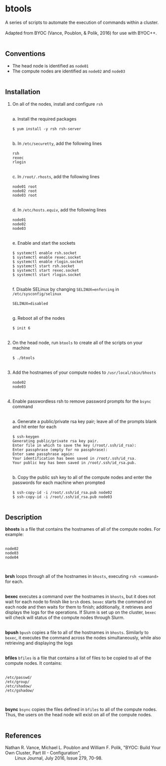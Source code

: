 # btools  
A series of scripts to automate the execution of commands within a cluster.</br></br>
Adapted from BYOC (Vance, Poublon, & Polik, 2016) for use with BYOC++.
</br></br>

## Conventions
* The head node is identified as `node01`
* The compute nodes are identified as `node02` and `node03`</br></br>

## Installation
1. On all of the nodes, install and configure `rsh`</br></br>

   a. Install the required packages</br></br>
      `$ yum install -y rsh rsh-server`</br></br>

   b. In `/etc/securetty`, add the following lines</br></br>
      `rsh`</br>
      `rexec`</br>
      `rlogin`</br></br>

   c. In `/root/.rhosts`, add the following lines</br></br>
      `node01 root`</br>
      `node02 root`</br>
      `node03 root`</br></br>

   d. In `/etc/hosts.equiv`, add the following lines</br></br>
      `node01`</br>
      `node02`</br>
      `node03`</br></br>

   e. Enable and start the sockets</br></br>
      `$ systemctl enable rsh.socket`</br>
      `$ systemctl enable rexec.socket`</br>
      `$ systemctl enable rlogin.socket`</br>
      `$ systemctl start rsh.socket`</br>
      `$ systemctl start rexec.socket`</br>
      `$ systemctl start rlogin.socket`</br></br>

   f. Disable SELinux by changing `SELINUX=enforcing` in `/etc/sysconfig/selinux`</br></br>
      `SELINUX=disabled`</br></br>
      
   g. Reboot all of the nodes</br></br>
      `$ init 6`</br></br>

2. On the head node, run `btools` to create all of the scripts on your machine</br></br>
   `$ ./btools`</br></br>

3. Add the hostnames of your compute nodes to `/usr/local/sbin/bhosts`</br></br>
   `node02`</br>
   `node03`</br></br>

4. Enable passwordless rsh to remove password prompts for the `bsync` command</br></br>

   a. Generate a public/private rsa key pair; leave all of the prompts blank and hit enter for each</br></br>
      `$ ssh-keygen`</br>
      `Generating public/private rsa key pair.`</br>
      `Enter file in which to save the key (/root/.ssh/id_rsa):`</br>
      `Enter passphrase (empty for no passphrase):`</br>
      `Enter same passphrase again:`</br>
      `Your identification has been saved in /root/.ssh/id_rsa.`</br>
      `Your public key has been saved in /root/.ssh/id_rsa.pub.`</br></br>

   b. Copy the public ssh key to all of the compute nodes and enter the passwords for each machine when prompted</br></br>
      `$ ssh-copy-id -i /root/.ssh/id_rsa.pub node02`</br>
      `$ ssh-copy-id -i /root/.ssh/id_rsa.pub node03`</br></br>
   
## Description
**bhosts** is a file that contains the hostnames of all of the compute nodes. For example:</br></br>
```
node02
node03
node04
```
</br>

**brsh** loops through all of the hostnames in `bhosts`, executing `rsh <command>` for each.
</br></br>

**bexec** executes a command over the hostnames in `bhosts`, but it does not wait for each node to finish like `brsh` does. `bexec` starts the command on each node and then waits for them to finish; additionally, it retrieves and displays the logs for the operations. If Slurm is set up on the cluster, `bexec` will check will status of the compute nodes through Slurm.
</br></br>

**bpush**
`bpush` copies a file to all of the hostnames in `bhosts`. Similarly to `bexec`, it executes the command across the nodes simultaneously, while also retrieving and displaying the logs
</br></br>

**bfiles**
`bfiles` is a file that contains a list of files to be copied to all of the compute nodes. It contains:</br></br>
```
/etc/passwd/
/etc/group/
/etc/shadow/
/etc/gshadow/
```
</br>

**bsync**
`bsync` copies the files defined in `bfiles` to all of the compute nodes. Thus, the users on the head node will exist on all of the compute nodes.
</br></br>

## References
Nathan R. Vance, Michael L. Poublon and William F. Polik, "BYOC: Build Your Own Cluster, Part III - Configuration",</br>
&nbsp;&nbsp;&nbsp;&nbsp;&nbsp;&nbsp;&nbsp;&nbsp;Linux Journal, July 2016, Issue 279, 70-98.
</br>

